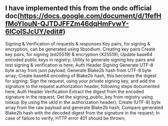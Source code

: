 ## I have implemented this from the ondc official doc(https://docs.google.com/document/d/1fefHfMoYIouN-QJTDJFFZm46dqHmFvwY-6ICoISJcUY/edit#)
Signing & Verification of requests & responses
Key pairs, for signing & encryption, can be generated using libsodium.
Creating key pairs
Create key pairs, for signing (ed25519) & encryption (X25519);
Update base64 encoded public keys in registry;
Utility to generate signing key pairs and test signing & verification is here;
Auth Header Signing
Generate UTF-8 byte array from json payload;
Generate Blake2b hash from UTF-8 byte array;
Create base64 encoding of Blake2b hash, this becomes the digest for signing;
Sign the request, using your private signing key, and add the signature to the request authorization header, following steps documented here;
Auth Header Verification
Extract the digest from the encoded signature in the request;
Get the signing_public_key from registry using lookup (by using the ukId in the authorization header);
Create (UTF-8) byte array from the raw payload and generate Blake2b hash;
Compare generated Blake2b hash with the decoded digest from the signature in the request;
In case of failure to verify, HTTP error 401 should be thrown;